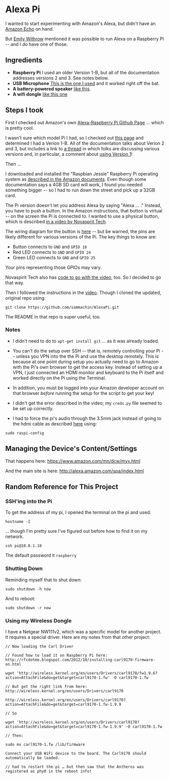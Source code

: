 # Alexa Pi

I wanted to start experimenting with Amazon's Alexa, but didn't have an [Amazon Echo](http://amzn.to/2ct4yJl) on hand.

But [Emily Withrow](https://twitter.com/emilywithrow) mentioned it was possible to run Alexa on a Raspberry Pi -- and I _do_ have one of those.

## Ingredients

- **Raspberry Pi** I used an older Version 1-B, but all of the documentation addresses versions 2 and 3. See notes below.
- **USB Microphone** [This is the one I used](https://www.amazon.com/gp/product/B014MASID4/ref=as_li_tl?ie=UTF8&camp=1789&creative=9325&creativeASIN=B014MASID4&linkCode=as2&tag=reall046-20&linkId=400518241321157a5b4a39b4f4fc65cd) and it worked right off the bat.
- **A battery-powered speaker** [like this](https://www.amazon.com/gp/product/B00CLDM1F6/ref=as_li_qf_sp_asin_il_tl?ie=UTF8&tag=reall046-20&camp=1789&creative=9325&linkCode=as2&creativeASIN=B00CLDM1F6&linkId=aad65659fca0ef44f9755709f2b79827).
- **A wifi dongle** [like this one](https://www.amazon.com/gp/product/B00GFAN498/ref=as_li_qf_sp_asin_il_tl?ie=UTF8&tag=reall046-20&camp=1789&creative=9325&linkCode=as2&creativeASIN=B00GFAN498&linkId=6d6a5060c815ff52ff4685a77f7c2a4a)

## Steps I took

First I checked out Amazon's own [Alexa-Raspberry Pi Github Page](https://github.com/alexa/alexa-avs-raspberry-pi) ... which is pretty cool.

I wasn't sure which model Pi I had, so I checked out [this page](https://www.element14.com/community/docs/DOC-78141/l/identifying-your-model-of-raspberry-pi) and determined I had a Verion 1-B. All of the documentation talks about Verion 2 and 3, but includes a link to [a thread](https://github.com/alexa/alexa-avs-raspberry-pi/issues/2) in which folks are discussing various versions and, in particular, a comment about [using Version 1](https://github.com/alexa/alexa-avs-raspberry-pi/issues/2#issuecomment-202176724)!

Then ...

I downloaded and installed the "Raspbian Jessie" Raspberry Pi operating system as [described in the Amazon documents](https://github.com/alexa/alexa-avs-raspberry-pi#0---setting-up-the-raspberry-pi). Even though some documentation says a 4GB SD card will work, I found you needed something bigger -- so I had to run down the street and pick up a 32GB card.

The Pi version doesn't let you address Alexa by saying "Alexa ... ." Instead, you have to push a button. In the Amazon instructions, that button is virtual -- on the screen the Pi is connected to.  I wanted to use a physical button, which is described [in a video by Novasprit Tech](https://www.youtube.com/watch?v=frH9HaQTFL8). 

The wiring diagram for the button is [here](https://github.com/jkeefe/AlexaPi/blob/master/Circuit%20diagram_bb.png) -- but be warned, the pins are likely different for various versions of the Pi. The key things to know are:

- Button connects to `GND` and `GPIO 18`
- Red LED connects to `GND` and `GPIO 24`
- Green LED connects to `GND` and `GPIO 25`

Your pins representing those GPIOs may vary.

Novaspirit Tech also has [code to go with the video](https://goo.gl/altsmD), too. So I decided to go that way.

Then I followed the instructions in the [video](https://www.youtube.com/watch?v=frH9HaQTFL8). Though I cloned the updated, original repo using: 

```
git clone https://github.com/sammachin/AlexaPi.git
```

The README in that repo is super useful, too.

### Notes

- I didn't need to do to `apt-get install git` ... as it was already loaded.

- You can't do the setup over SSH -- that is, remotely controlling your Pi -- unless you VPN into the the Pi and use the desktop remotely. This is because at one point during setup you actually need to go to Amazon with the Pi's own browser to get the access key. Instead of setting up a VPN, I just connected an HDMI monitor and keyboard to the Pi itself and worked directly on the Pi using the Terminal. 

- In addition, you must be logged into your Amazon developer account on that browser *before* running the setup for the script to get your key!

- I didn't get the error described in the video; my `creds.py` file seemed to be set up correctly.

- I had to force the pi's audio through the 3.5mm jack instead of going to the hdmi cable as described [here](https://www.raspberrypi.org/documentation/configuration/audio-config.md) using:

```
sudo raspi-config
```

## Managing the Device's Content/Settings

That happens here: https://www.amazon.com/mn/dcw/myx.html

And the main site is here: http://alexa.amazon.com/spa/index.html

## Random Reference for This Project

### SSH'ing into the Pi

To get the address of my pi, I opened the terminal on the pi and used:  

```
hostname -I
```

... though I'm pretty sure I've figured out before how to find it on my network.

```
ssh pi@10.0.1.18
```

The default password it `raspberry`


### Shutting Down

Reminding myself that to shut down:

```
sudo shutdown -h now
```

And to reboot:

```
sudo shutdown -r now
```

### Using my Wireless Dongle

I have a Netgear NW111v2, which was a specific model for another project. It requires a special driver. Here are my notes from that other project:

```
// Now loading the Carl Driver

// Found how to load it on Raspberry Pi here: http://rfcdotme.blogspot.com/2012/10/installing-carl9170-firmware-on.html

wget 'http://wireless.kernel.org/en/users/Drivers/carl9170/fw1.9.6?action=AttachFile&do=get&target=carl9170-1.fw' -O carl9170-1.fw

// But got the right link from here: http://wireless.kernel.org/en/users/Drivers/carl9170

http://wireless.kernel.org/en/users/Drivers/carl9170?action=AttachFile&do=get&target=carl9170-1.fw-1.9.9

// So

wget 'http://wireless.kernel.org/en/users/Drivers/carl9170?action=AttachFile&do=get&target=carl9170-1.fw-1.9.9' -O carl9170-1.fw

// Then: 

sudo mv carl9170-1.fw /lib/firmware

Connect your USB WiFi device to the board. The Carl9170 should automatically be loaded. 

// had to restart the pi … but then saw that the Antheros was registered as phy0 in the reboot info!
```





